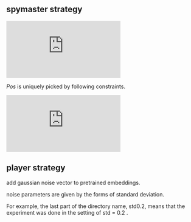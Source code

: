 ## spymaster strategy

![eq1](https://latex.codecogs.com/gif.latex?clue%20%3D%20%5Cunderset%7Bword%20%5Cin%20%7CV%7C%7D%7Bargmax%7D%20%28%7B%5Csum_%7Bcard_i%20%5Cin%20Pos%20%5Csubset%7BPos_%7Ball%7D%7D%7D%7Bcos%28card_i%2C%20word%29%7D%7D%29)

$Pos$ is uniquely picked by following constraints.

![eq2](https://latex.codecogs.com/gif.latex?%5C%5C%20%5C%7BPos%20%7C%20%28%5Cforall%7Bcard_p%20%5Cin%20Pos%7D%2C%20%5Cforall%7Bcard_n%20%5Cin%20Neg%7D%29%2C%20cos%28card_p%2C%20word%29%20%3E%20max%28cos%28card_n%2C%20word%29%29%5C%7D)

## player strategy
add gaussian noise vector to pretrained embeddings.

noise parameters are given by the forms of standard deviation.

For example, the last part of the directory name, std0.2, means that the experiment was done in
the setting of std = 0.2 .
